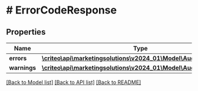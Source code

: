 # # ErrorCodeResponse

## Properties

Name | Type | Description | Notes
------------ | ------------- | ------------- | -------------
**errors** | [**\criteo\api\marketingsolutions\v2024_01\Model\AudienceError[]**](AudienceError.md) |  |
**warnings** | [**\criteo\api\marketingsolutions\v2024_01\Model\AudienceWarning[]**](AudienceWarning.md) |  | [optional]

[[Back to Model list]](../../README.md#models) [[Back to API list]](../../README.md#endpoints) [[Back to README]](../../README.md)
